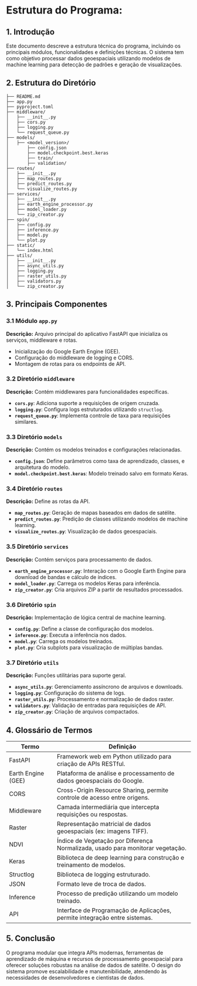 # Estrutura do Programa:

## 1. Introdução

Este documento descreve a estrutura técnica do programa, incluindo os principais módulos, funcionalidades e definições técnicas. O sistema tem como objetivo processar dados geoespaciais utilizando modelos de machine learning para detecção de padrões e geração de visualizações.

## 2. Estrutura do Diretório

```
├── README.md
├── app.py
├── pyproject.toml
├── middleware/
│   ├── __init__.py
│   ├── cors.py
│   ├── logging.py
│   └── request_queue.py
├── models/
│   ├── <model_version>/
│       ├── config.json
│       ├── model.checkpoint.best.keras
│       ├── train/
│       ├── validation/
├── routes/
│   ├── __init__.py
│   ├── map_routes.py
│   ├── predict_routes.py
│   └── visualize_routes.py
├── services/
│   ├── __init__.py
│   ├── earth_engine_processor.py
│   ├── model_loader.py
│   └── zip_creator.py
├── spin/
│   ├── config.py
│   ├── inference.py
│   ├── model.py
│   └── plot.py
├── static/
│   └── index.html
├── utils/
│   ├── __init__.py
│   ├── async_utils.py
│   ├── logging.py
│   ├── raster_utils.py
│   ├── validators.py
│   └── zip_creator.py
```

## 3. Principais Componentes

### 3.1 Módulo `app.py`

**Descrição:** Arquivo principal do aplicativo FastAPI que inicializa os serviços, middleware e rotas.

- Inicialização do Google Earth Engine (GEE).
- Configuração do middleware de logging e CORS.
- Montagem de rotas para os endpoints de API.

### 3.2 Diretório `middleware`

**Descrição:** Contém middlewares para funcionalidades específicas.

- **`cors.py`**: Adiciona suporte a requisições de origem cruzada.
- **`logging.py`**: Configura logs estruturados utilizando `structlog`.
- **`request_queue.py`**: Implementa controle de taxa para requisições similares.

### 3.3 Diretório `models`

**Descrição:** Contém os modelos treinados e configurações relacionadas.

- **`config.json`**: Define parâmetros como taxa de aprendizado, classes, e arquitetura do modelo.
- **`model.checkpoint.best.keras`**: Modelo treinado salvo em formato Keras.

### 3.4 Diretório `routes`

**Descrição:** Define as rotas da API.

- **`map_routes.py`**: Geração de mapas baseados em dados de satélite.
- **`predict_routes.py`**: Predição de classes utilizando modelos de machine learning.
- **`visualize_routes.py`**: Visualização de dados geoespaciais.

### 3.5 Diretório `services`

**Descrição:** Contém serviços para processamento de dados.

- **`earth_engine_processor.py`**: Interação com o Google Earth Engine para download de bandas e cálculo de índices.
- **`model_loader.py`**: Carrega os modelos Keras para inferência.
- **`zip_creator.py`**: Cria arquivos ZIP a partir de resultados processados.

### 3.6 Diretório `spin`

**Descrição:** Implementação de lógica central de machine learning.

- **`config.py`**: Define a classe de configuração dos modelos.
- **`inference.py`**: Executa a inferência nos dados.
- **`model.py`**: Carrega os modelos treinados.
- **`plot.py`**: Cria subplots para visualização de múltiplas bandas.

### 3.7 Diretório `utils`

**Descrição:** Funções utilitárias para suporte geral.

- **`async_utils.py`**: Gerenciamento assíncrono de arquivos e downloads.
- **`logging.py`**: Configuração do sistema de logs.
- **`raster_utils.py`**: Processamento e normalização de dados raster.
- **`validators.py`**: Validação de entradas para requisições de API.
- **`zip_creator.py`**: Criação de arquivos compactados.

## 4. Glossário de Termos

| Termo              | Definição                                                                      |
| ------------------ | ------------------------------------------------------------------------------ |
| FastAPI            | Framework web em Python utilizado para criação de APIs RESTful.                |
| Earth Engine (GEE) | Plataforma de análise e processamento de dados geoespaciais do Google.         |
| CORS               | Cross-Origin Resource Sharing, permite controle de acesso entre origens.       |
| Middleware         | Camada intermediária que intercepta requisições ou respostas.                  |
| Raster             | Representação matricial de dados geoespaciais (ex: imagens TIFF).              |
| NDVI               | Índice de Vegetação por Diferença Normalizada, usado para monitorar vegetação. |
| Keras              | Biblioteca de deep learning para construção e treinamento de modelos.          |
| Structlog          | Biblioteca de logging estruturado.                                             |
| JSON               | Formato leve de troca de dados.                                                |
| Inference          | Processo de predição utilizando um modelo treinado.                            |
| API                | Interface de Programação de Aplicações, permite integração entre sistemas.     |

## 5. Conclusão

O programa modular que integra APIs modernas, ferramentas de aprendizado de máquina e recursos de processamento geoespacial para oferecer soluções robustas na análise de dados de satélite. O design do sistema promove escalabilidade e manutenibilidade, atendendo às necessidades de desenvolvedores e cientistas de dados.

